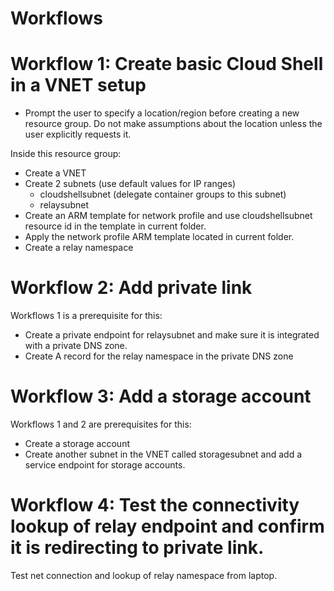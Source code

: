 # Workflows

# Workflow 1: Create basic Cloud Shell in a VNET setup
- Prompt the user to specify a location/region before creating a new resource group. Do not make assumptions about the location unless the user explicitly requests it.

Inside this resource group:
- Create a VNET
- Create 2 subnets (use default values for IP ranges)
  - cloudshellsubnet (delegate container groups to this subnet)
  - relaysubnet
- Create an ARM template for network profile and use cloudshellsubnet resource id in the template in current folder.
- Apply the network profile ARM template located in current folder.
- Create a relay namespace

# Workflow 2: Add private link

Workflows 1 is a prerequisite for this:

- Create a private endpoint for relaysubnet and make sure it is integrated with a private DNS zone.
- Create A record for the relay namespace in the private DNS zone

# Workflow 3: Add a storage account

Workflows 1 and 2 are prerequisites for this:

- Create a storage account
- Create another subnet in the VNET called storagesubnet and add a service endpoint for storage accounts.

# Workflow 4: Test the connectivity lookup of relay endpoint and confirm it is redirecting to private link.

Test net connection and lookup of relay namespace from laptop.